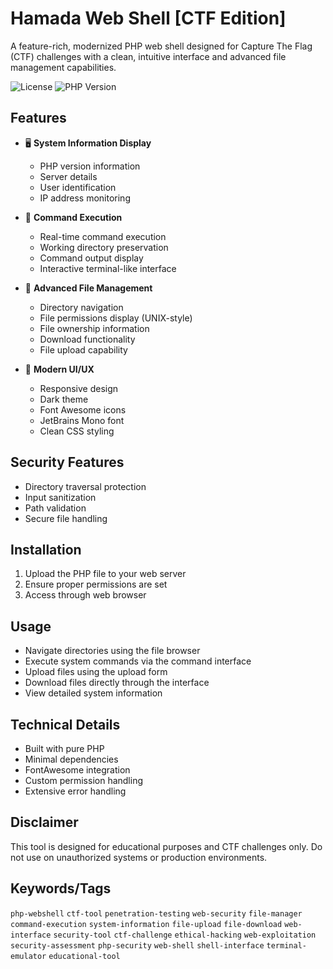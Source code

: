 # Hamada Web Shell [CTF Edition]

A feature-rich, modernized PHP web shell designed for Capture The Flag (CTF) challenges with a clean, intuitive interface and advanced file management capabilities.

![License](https://img.shields.io/badge/License-MIT-green.svg)
![PHP Version](https://img.shields.io/badge/PHP-7.4%2B-blue.svg)

## Features

- 🖥️ **System Information Display**
  - PHP version information
  - Server details
  - User identification
  - IP address monitoring

- 🎯 **Command Execution**
  - Real-time command execution
  - Working directory preservation
  - Command output display
  - Interactive terminal-like interface

- 📁 **Advanced File Management**
  - Directory navigation
  - File permissions display (UNIX-style)
  - File ownership information
  - Download functionality
  - File upload capability

- 🎨 **Modern UI/UX**
  - Responsive design
  - Dark theme
  - Font Awesome icons
  - JetBrains Mono font
  - Clean CSS styling

## Security Features

- Directory traversal protection
- Input sanitization
- Path validation
- Secure file handling

## Installation

1. Upload the PHP file to your web server
2. Ensure proper permissions are set
3. Access through web browser

## Usage

- Navigate directories using the file browser
- Execute system commands via the command interface
- Upload files using the upload form
- Download files directly through the interface
- View detailed system information

## Technical Details

- Built with pure PHP
- Minimal dependencies
- FontAwesome integration
- Custom permission handling
- Extensive error handling

## Disclaimer

This tool is designed for educational purposes and CTF challenges only. Do not use on unauthorized systems or production environments.

## Keywords/Tags

`php-webshell` `ctf-tool` `penetration-testing` `web-security` `file-manager` `command-execution` `system-information` `file-upload` `file-download` `web-interface` `security-tool` `ctf-challenge` `ethical-hacking` `web-exploitation` `security-assessment` `php-security` `web-shell` `shell-interface` `terminal-emulator` `educational-tool`
